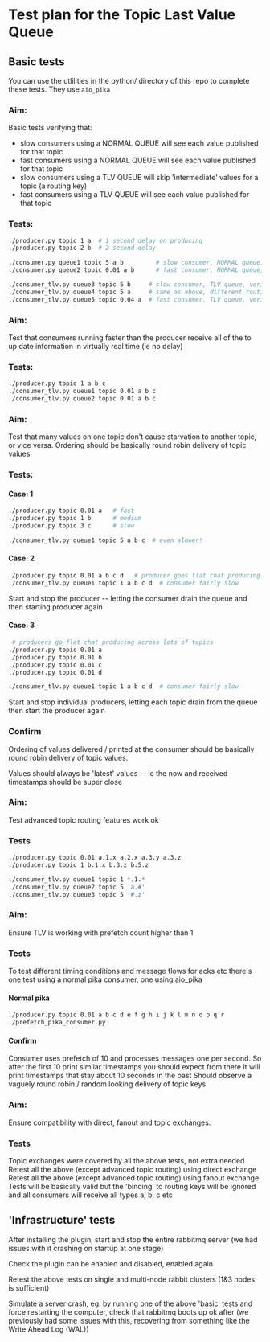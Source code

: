 # Test plan for the Topic Last Value Queue 


## Basic tests
You can use the utlilities in the python/ directory of this repo to complete these tests. They use `aio_pika`

### Aim:

Basic tests verifying that:

- slow consumers using a NORMAL QUEUE will see each value published for that topic
- fast consumers using a NORMAL QUEUE will see each value published for that topic
- slow consumers using a TLV QUEUE will skip 'intermediate' values for a topic (a routing key)
- fast consumers using a TLV QUEUE will see each value published for that topic

### Tests:

```bash
./producer.py topic 1 a  # 1 second delay on producing
./producer.py topic 2 b  # 2 second delay

./consumer.py queue1 topic 5 a b         # slow consumer, NORMAL queue, verify it prints all values (ie printed timestamps should slowly drift out of line)
./consumer.py queue2 topic 0.01 a b      # fast consumer, NORMAL queue, should see all values

./consumer_tlv.py queue3 topic 5 b     # slow consumer, TLV queue, verify it only prints new values (ie printed timestamps should roughly match)
./consumer_tlv.py queue4 topic 5 a     # same as above, different routing key
./consumer_tlv.py queue5 topic 0.04 a  # fast consumer, TLV queue, verify it prints ALL values
```

### Aim:

Test that consumers running faster than the producer receive all of the to up date information in virtually real time (ie no delay)

### Tests:
```bash
./producer.py topic 1 a b c
./consumer_tlv.py queue1 topic 0.01 a b c
./consumer_tlv.py queue2 topic 0.01 a b c
```


### Aim:

Test that many values on one topic don't cause starvation to another topic, or vice versa. Ordering should be basically round robin delivery of topic values 

### Tests:

#### Case: 1
```bash
./producer.py topic 0.01 a   # fast  
./producer.py topic 1 b      # medium
./producer.py topic 3 c      # slow

./consumer_tlv.py queue1 topic 5 a b c  # even slower!
```

#### Case: 2
```bash
./producer.py topic 0.01 a b c d   # producer goes flat chat producing across lots of topics
./consumer_tlv.py queue1 topic 1 a b c d  # consumer fairly slow
```
Start and stop the producer -- letting the consumer drain the queue and then starting producer again


#### Case: 3
```bash
 # producers go flat chat producing across lots of topics
./producer.py topic 0.01 a        
./producer.py topic 0.01 b
./producer.py topic 0.01 c
./producer.py topic 0.01 d

./consumer_tlv.py queue1 topic 1 a b c d  # consumer fairly slow
```
Start and stop individual producers, letting each topic drain from the queue then start the producer again


### Confirm
Ordering of values delivered / printed at the consumer should be basically round robin delivery of topic values.

Values should always be 'latest' values -- ie the now and received timestamps should be super close



### Aim:

Test advanced topic routing features work ok


### Tests
```bash
./producer.py topic 0.01 a.1.x a.2.x a.3.y a.3.z 
./producer.py topic 1 b.1.x b.3.z b.5.z

./consumer_tlv.py queue1 topic 1 *.1.* 
./consumer_tlv.py queue2 topic 5 'a.#'
./consumer_tlv.py queue3 topic 5 '#.z'
```


### Aim:

Ensure TLV is working with prefetch count higher than 1


### Tests

To test different timing conditions and message flows for acks etc there's one test using a normal pika consumer, one using aio_pika

#### Normal pika
```bash
./producer.py topic 0.01 a b c d e f g h i j k l m n o p q r
./prefetch_pika_consumer.py
```
#### Confirm

Consumer uses prefetch of 10 and processes messages one per second. So after the first 10 print similar timestamps you should expect from there it will print timestamps that stay about 10 seconds in the past
Should observe a vaguely round robin / random looking delivery of topic keys


### Aim:

Ensure compatibility with direct, fanout and topic exchanges. 

### Tests

Topic exchanges were covered by all the above tests, not extra needed
Retest all the above (except advanced topic routing) using direct exchange
Retest all the above (except advanced topic routing) using fanout exchange. Tests will be basically valid but the 'binding' to routing keys will be ignored and all consumers will receive all types a, b, c etc



## 'Infrastructure' tests

After installing the plugin, start and stop the entire rabbitmq server (we had issues with it crashing on startup at one stage)

Check the plugin can be enabled and disabled, enabled again

Retest the above tests on single and multi-node rabbit clusters (1&3 nodes is sufficient)

Simulate a server crash, eg. by running one of the above 'basic' tests and force restarting the computer, check that rabbitmq boots up ok after (we previously had some issues with this, recovering from something like the Write Ahead Log (WAL))


